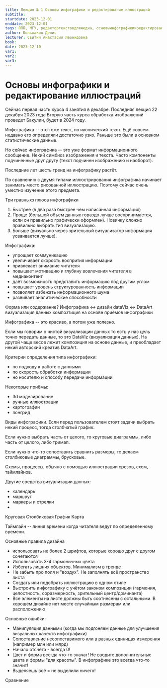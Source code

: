 ```yaml
---
title: Лекция № 1 Основы инфографики и редактирование иллюстраций
subtitle:
startdate: 2023-12-01
enddate: 2023-12-01
tags: ППП, МГУ, редактортекстовдлямедиа, основыинфографикииредактированиеиллюстраций
author: Большаков Денис
lecturer: Свитич Анастасия Леонидовна
book:
date: 2023-12-10
var1:
var2:
var3:
---
```

# Основы инфографики и редактирование иллюстраций

Сейчас первая часть курса
4 занятия в декабре. Последняя лекция 22 декабря 2023 года
Вторую часть курса обработка изображений проведет Бакулин, будет в 2024 году. 

Инфографика -- это тоже текст, но иконический текст. Ещё совсем недавно его определяли достаточно узко. Раньше это были в основном статистические данные. 

Но сейчас инфографика -- это уже формат информационного сообщение. Некий симбиоз изображения и текста. Часто компоненты подчиненные друг другу (текст подчинен изображению и наоборот). 

Последние лет шесть тренд на инфографику растёт.

По сравнению с двумя типами иллюстрирования инфографика начинает занимать место рисованной иллюстрацию. Поэтому сейчас очень уместно изучение этого предмета. 

Три гравныхз плюса инфографики
1. Быстрее (в два раза быстрее чем написанная информация)
2. Проще (большой объем данных гораздо лучше воспринимается, если он правильно графически оформлен). Новичку сложно правильно выбрать тип визуализацию. 
3. Больше (визуально через зрительный визуализатор информация усваивается лучше). 

Инфографика:
* упрощает коммуникацию
* увеличивает скорость воспрития информации
* привлекает внимание читателя
* повышает мотивацию и глубину вовлечения читателя в медиаконтент
* даёт возможность представить информацию под другим углом
* повышает уровень структурованность информации
* позволяет избежать информационного шума
* развивает аналитические способности 

Форма или содержание?
Инфографика <-> дизайн
dataViz <-> DataArt
визуализация данных     композтиция на основе приёмов инфографики


Инфографика -- это красиво, а потом уже полезно. 

Если мы говорим о чистой визуализации данных то есть у нас цель точно передать данные, то это DataViz (визуализация данных). На другой чаще весов лежит композиция на основе данные, и преобладает некий авторский креатив DataArt. 

Критерии определения типа инфографики:
- по подходу к работе с данными
- по скорость обработки информации
- но носителю и способу передачи информации

Некоторые приёмы:
- 3d моделирование
- ручные иллюстрации
- картографии 
- лонгрид

Виды инфографики. 
Если перед пользователем стоят задачи выбрать некий процесс, тогда столбчатый график.

Если нужно выбрать часть от целого, то круговые диаграммы, либо часть от целого, либо тримап. 

Если нужно что-то сопоставить сравнить размеры, то делаем столбиковые диаграммы, брусковые. 

Схемы, процессы, обычно с помощью иллюстрации срезов, схем, таймлайнов.


Другие средства визуализации данных:
- календарь
- маршрут
- маркеры и стрелки
-

Круговая
Столбиковая
График
Карта

Таймлайн -- линия времени когда читателя ведут по определенному времени. 

Основные правила дизайна
* использовать не более 2 шрифтов, которые хорошо друг с другом сочетаются
* Использовать 3-4 гармоничных цвета
* Избегать лишних объектов. Минимализм в тренде
* Не забыть про поля и "воздух". Не заполнять всё пространство листа
* Создать или подобрать иллюстрацию в одном стиле
* Выстроить инфографику с учётом законом композиции (гармония, целостность, соразмерность, зрительный центр/доминанта)
* Все элементы на листе должны быть соотнесены с остальными. В хорошем дизайне нет месте случайным размерам или расположению


Основные ошибки:
* Манипуляция данными (когда мы подгоняем данные для улучшения визуальных качеств инфографики)
* Сопоставление несопоставимого или в разных единицах измерения (например млн или млрд)
* Начало отсчёта - всегда 0!
* Цвет и форма всегда что-то значат! Не вводите дополнительные цвета и формы "для красоты". В инфографике это всегда что-то значит!
* Выделяешь всё = не выделили ничего!



Сравнение 